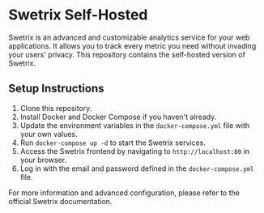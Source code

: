 # Swetrix Self-Hosted
Swetrix is an advanced and customizable analytics service for your web applications. It allows you to track every metric you need without invading your users' privacy. This repository contains the self-hosted version of Swetrix.

## Setup Instructions

1. Clone this repository.
2. Install Docker and Docker Compose if you haven't already.
3. Update the environment variables in the `docker-compose.yml` file with your own values.
4. Run `docker-compose up -d` to start the Swetrix services.
5. Access the Swetrix frontend by navigating to `http://localhost:80` in your browser.
6. Log in with the email and password defined in the `docker-compose.yml` file.

For more information and advanced configuration, please refer to the official Swetrix documentation.
